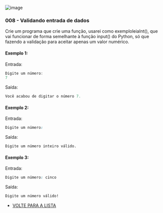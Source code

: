 ![image](https://avatars2.githubusercontent.com/u/33267151?s=200&v=4)


### 008 - Validando entrada de dados

Crie um programa que crie uma função, usarei como exemploleiaInt(), que vai funcionar de forma semelhante à função input() do Python, só que fazendo a validação para aceitar apenas um valor numérico.

#### Exemplo 1:

Entrada:
```js
Digite um número:
7
```

Saída:
```js
Você acabou de digitar o número 7.
```

#### Exemplo 2:

Entrada:

```css
Digite um número:
```

Saída:

```css
Digite um número inteiro válido.
```

#### Exemplo 3:

Entrada:

```css
Digite um número: cinco
```

Saída:

```css
Digite um número válido!
```

- [VOLTE PARA A LISTA](../README.md)